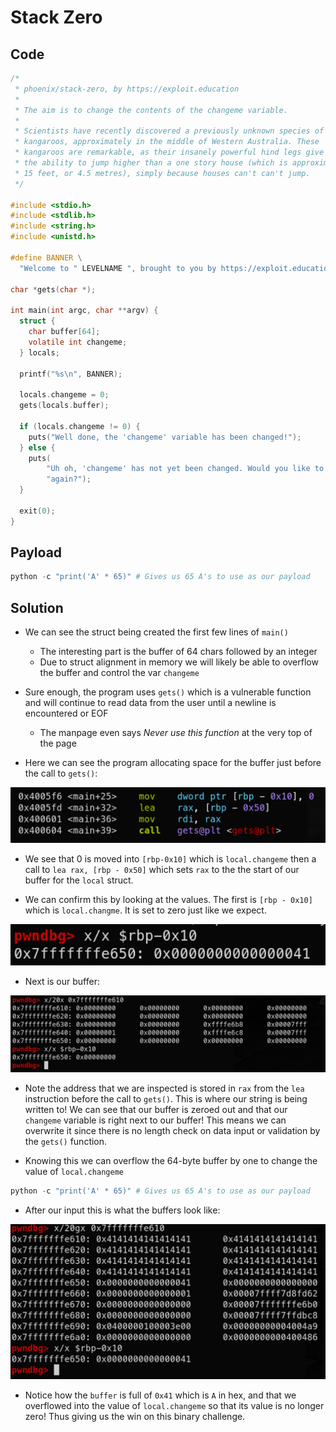 # Stack Zero

## Code

```c
/*
 * phoenix/stack-zero, by https://exploit.education
 *
 * The aim is to change the contents of the changeme variable.
 *
 * Scientists have recently discovered a previously unknown species of
 * kangaroos, approximately in the middle of Western Australia. These
 * kangaroos are remarkable, as their insanely powerful hind legs give them
 * the ability to jump higher than a one story house (which is approximately
 * 15 feet, or 4.5 metres), simply because houses can't can't jump.
 */

#include <stdio.h>
#include <stdlib.h>
#include <string.h>
#include <unistd.h>

#define BANNER \
  "Welcome to " LEVELNAME ", brought to you by https://exploit.education"

char *gets(char *);

int main(int argc, char **argv) {
  struct {
    char buffer[64];
    volatile int changeme;
  } locals;

  printf("%s\n", BANNER);

  locals.changeme = 0;
  gets(locals.buffer);

  if (locals.changeme != 0) {
    puts("Well done, the 'changeme' variable has been changed!");
  } else {
    puts(
        "Uh oh, 'changeme' has not yet been changed. Would you like to try "
        "again?");
  }

  exit(0);
}
```

## Payload
```python
python -c "print('A' * 65)" # Gives us 65 A's to use as our payload
```

## Solution

- We can see the struct being created the first few lines of `main()`
  - The interesting part is the buffer of 64 chars followed by an integer
  - Due to struct alignment in memory we will likely be able to overflow the buffer and control the var `changeme`

- Sure enough, the program uses `gets()` which is a vulnerable function and will continue to read data from the user until a newline is encountered or EOF
  - The manpage even says _Never use this function_ at the very top of the page 

- Here we can see the program allocating space for the buffer just before the call to `gets()`:

![](Pasted%20image%2020210330145259.png)

- We see that 0 is moved into `[rbp-0x10]` which is `local.changeme` then a call to `lea rax, [rbp - 0x50]` which sets `rax` to the the start of our buffer for the `local` struct.

- We can confirm this by looking at the values. The first is `[rbp - 0x10]` which is `local.changme`. It is set to zero just like we expect.

![](Pasted%20image%2020210330145327.png)

- Next is our buffer:

![](Pasted%20image%2020210330145350.png)

- Note the address that we are inspected is stored in `rax` from the `lea` instruction before the call to `gets()`. This is where our string is being written to! We can see that our buffer is zeroed out and that our `changeme` variable is right next to our buffer! This means we can overwrite it since there is no length check on data input or validation by the `gets()` function.

- Knowing this we can overflow the 64-byte buffer by one to change the value of `local.changeme`
```python
python -c "print('A' * 65)" # Gives us 65 A's to use as our payload
```

- After our input this is what the buffers look like:

![](Pasted%20image%2020210330145420.png)

- Notice how the `buffer` is full of `0x41` which is `A` in hex, and that we overflowed into the value of `local.changeme` so that its value is no longer zero! Thus giving us the win on this binary challenge.